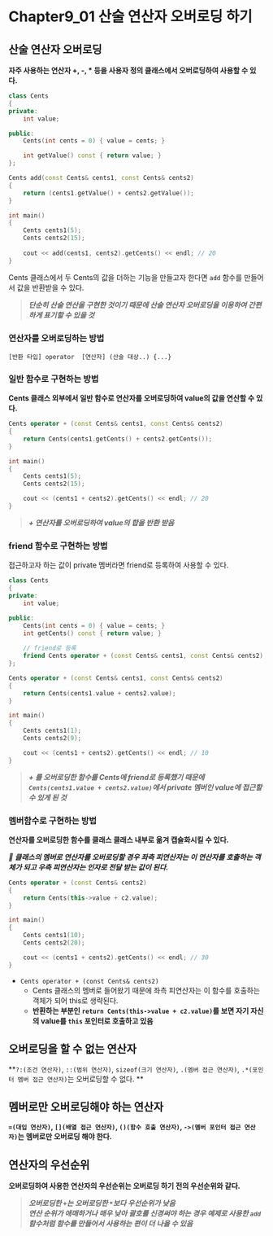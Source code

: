 # Chapter9_01 산술 연산자 오버로딩 하기

## 산술 연산자 오버로딩
**자주 사용하는 연산자 +, -, * 등을 사용자 정의 클래스에서 오버로딩하여 사용할 수 있다.**

```cpp
class Cents 
{
private:
	int value;

public:
	Cents(int cents = 0) { value = cents; }

	int getValue() const { return value; }
};

Cents add(const Cents& cents1, const Cents& cents2)
{
	return (cents1.getValue() + cents2.getValue());
}

int main()
{
	Cents cents1(5);
	Cents cents2(15);
	
	cout << add(cents1, cents2).getCents() << endl; // 20
}
```
Cents 클래스에서 두 Cents의 값을 더하는 기능을 만들고자 한다면 `add` 함수를 만들어서 값을 반환받을 수 있다.

> ***단순히 산술 연산을 구현한 것이기 때문에 산술 연산자 오버로딩을 이용하여 간편하게 표기할 수 있을 것***

### 연산자를 오버로딩하는 방법 <br>
`[반환 타입] operator  [연산자] (산술 대상..) {...}`

### 일반 함수로 구현하는 방법
**Cents 클래스 외부에서 일반 함수로 연산자를 오버로딩하여 value의 값을 연산할 수 있다.**
```cpp
Cents operator + (const Cents& cents1, const Cents& cents2)
{
	return Cents(cents1.getCents() + cents2.getCents());
}

int main()
{
	Cents cents1(5);
	Cents cents2(15);

	cout << (cents1 + cents2).getCents() << endl; // 20
}
```
> ***+ 연산자를 오버로딩하여 value의 합을 반환 받음***
### friend 함수로 구현하는 방법
접근하고자 하는 값이 private 멤버라면 friend로 등록하여 사용할 수 있다.
```cpp
class Cents 
{
private:
	int value;

public:
	Cents(int cents = 0) { value = cents; }
	int getCents() const { return value; }
	
    // friend로 등록
	friend Cents operator + (const Cents& cents1, const Cents& cents2);
};

Cents operator + (const Cents& cents1, const Cents& cents2)
{
	return Cents(cents1.value + cents2.value);
}

int main()
{
	Cents cents1(1);
	Cents cents2(9);

	cout << (cents1 + cents2).getCents() << endl; // 10
}
```
> ***+ 를 오버로딩한 함수를 Cents에 friend로 등록했기 때문에 `Cents(cents1.value + cents2.value)`에서 private 멤버인 value에 접근할 수 있게 된 것***

### 멤버함수로 구현하는 방법
**연산자를 오버로딩한 함수를 클래스 클래스 내부로 옮겨 캡슐화시킬 수 있다.**

***📌 클래스의 멤버로 연산자를 오버로딩할 경우 좌측 피연산자는 이 연산자를 호출하는 객체가 되고 우측 피연산자는 인자로 전달 받는 값이 된다.***

```cpp
Cents operator + (const Cents& cents2)
{
	return Cents(this->value + c2.value);
}

int main()
{
	Cents cents1(10);
	Cents cents2(20);

	cout << (cents1 + cents2).getCents() << endl; // 30
}
```
- `Cents operator + (const Cents& cents2)`
  - Cents 클래스의 멤버로 들어왔기 때문에 좌측 피연산자는 이 함수를 호출하는 객체가 되어 this로 생략된다.
  - **반환하는 부분인 `return Cents(this->value + c2.value)`를 보면 자기 자신의 value를 `this` 포인터로 호출하고 있음**

## 오버로딩을 할 수 없는 연산자
**`?:(조건 연산자)`, `::(범위 연산자)`, `sizeof(크기 연산자)`, `.(멤버 접근 연산자)`, `.*(포인터 멤버 접근 연산자)`는 오버로딩할 수 없다. **

## 멤버로만 오버로딩해야 하는 연산자
**`=(대입 연산자)`, `[](배열 접근 연산자)`, `()(함수 호출 연산자)`, `->(멤버 포인터 접근 연산자)`는 멤버로만 오버로딩 해야 한다.**

## 연산자의 우선순위
**오버로딩하여 사용한 연산자의 우선순위는 오버로딩 하기 전의 우선순위와 같다.**
> ***오버로딩한 `+`는 오버로딩한 `*`보다 우선순위가 낮음***<br>
> ***연산 순위가 애매하거나 매우 낮아 괄호를 신경써야 하는 경우 예제로 사용한 `add` 함수처럼 함수를 만들어서 사용하는 편이 더 나을 수 있음***